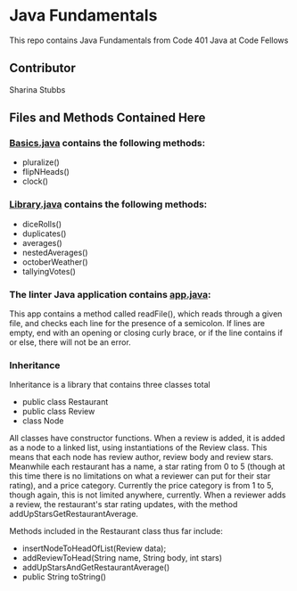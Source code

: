 # Java Fundamentals
This repo contains Java Fundamentals from Code 401 Java at Code Fellows

## Contributor
Sharina Stubbs

## Files and Methods Contained Here
### [Basics.java](https://github.com/SharinaS/java-fundamentals/blob/master/basics/Basics.java) contains the following methods:
* pluralize()
* flipNHeads()
* clock()

### [Library.java](https://github.com/SharinaS/java-fundamentals/blob/master/basiclibrary/src/main/java/basiclibrary/Library.java) contains the following methods:
* diceRolls()
* duplicates()
* averages()
* nestedAverages()
* octoberWeather()
* tallyingVotes()

### The linter Java application contains [app.java](https://github.com/SharinaS/java-fundamentals/blob/master/linter/src/main/java/linter/App.java):
This app contains a method called readFile(), which reads through a given file, and checks each line for the presence of a semicolon. If lines are empty, end with an opening or closing curly brace, or if the line contains if or else, there will not be an error. 

### Inheritance 
Inheritance is a library that contains three classes total
* public class Restaurant
* public class Review
* class Node

All classes have constructor functions. When a review is added, it is added as a node to a linked list, using instantiations of the Review class. This means that each node has review author, review body and review stars. Meanwhile each restaurant has a name, a star rating from 0 to 5 (though at this time there is no limitations on what a reviewer can put for their star rating), and a price category. Currently the price category is from 1 to 5, though again, this is not limited anywhere, currently. When a reviewer adds a review, the restaurant's star rating updates, with the method addUpStarsGetRestaurantAverage. 

Methods included in the Restaurant class thus far include:
* insertNodeToHeadOfList(Review data);
* addReviewToHead(String name, String body, int stars)
* addUpStarsAndGetRestaurantAverage()
* public String toString()